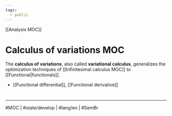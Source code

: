 ```yaml
---
tags:
  - public
---
```

[[Analysis MOC]]
# Calculus of variations MOC

The **calculus of variations**, also called **variational calculus**, generalizes the optimization techniques of [[Infinitesimal calculus MOC]] to [[Functional|functionals]].

- [[Functional differential]], [[Functional derivative]]

#
---
#MOC | #state/develop | #lang/en | #SemBr